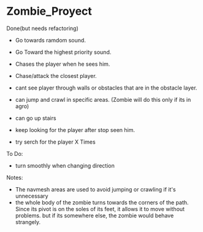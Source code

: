 # Zombie_Proyect
Done(but needs refactoring)
- Go towards ramdom sound.
- Go Toward the highest priority sound.
- Chases the player when he sees him.
- Chase/attack the closest player.
- cant see player through walls or obstacles that are in the obstacle layer.

- can jump and crawl in specific areas. (Zombie will do this only if its in agro)
- can go up stairs

- keep looking for the player after stop seen him.
- try serch for the player X Times

To Do:
-  turn smoothly when changing direction


Notes:
- The navmesh areas are used to avoid jumping or crawling if it's unnecessary
- the whole body of the zombie turns towards the corners of the path. Since its pivot is on the soles of its feet, it allows it to move without problems. but if its 
  somewhere else, the zombie would behave strangely.
